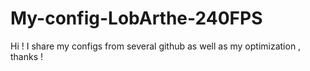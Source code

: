 # My-config-LobArthe-240FPS
Hi ! I share my configs from several github as well as my optimization , thanks !
